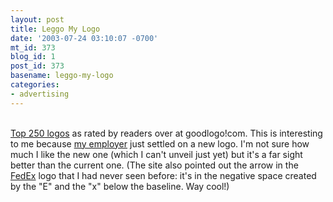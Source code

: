 ```yaml
---
layout: post
title: Leggo My Logo
date: '2003-07-24 03:10:07 -0700'
mt_id: 373
blog_id: 1
post_id: 373
basename: leggo-my-logo
categories:
- advertising
---
```

<br /><a href="http://www.goodlogo.com/top250?interval=1">Top 250 logos</a> as rated by readers over at goodlogo!com. This is interesting to me because <a href="http://www.desertschools.org/">my employer</a> just settled on a new logo. I'm not sure how much I like the new one (which I can't unveil just yet) but it's a far sight better than the current one. (The site also pointed out the arrow in the <a href="http://www.fedex.com/">FedEx</a> logo that I had never seen before: it's in the negative space created by the "E" and the "x" below the baseline. Way cool!)<br /><br /><br />
